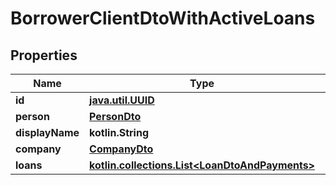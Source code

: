 
# BorrowerClientDtoWithActiveLoans

## Properties
| Name | Type | Description | Notes |
| ------------ | ------------- | ------------- | ------------- |
| **id** | [**java.util.UUID**](java.util.UUID.md) |  |  |
| **person** | [**PersonDto**](PersonDto.md) |  |  |
| **displayName** | **kotlin.String** |  |  |
| **company** | [**CompanyDto**](CompanyDto.md) |  |  |
| **loans** | [**kotlin.collections.List&lt;LoanDtoAndPayments&gt;**](LoanDtoAndPayments.md) |  |  |



